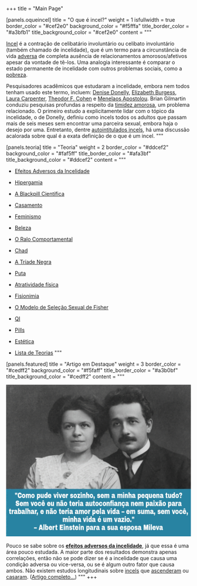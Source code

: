 +++
title = "Main Page"

[panels.oqueincel]
title = "O que é incel?"
weight = 1
isfullwidth = true
border_color = "#cef2e0"
background_color = "#f5fffa"
title_border_color = "#a3bfb1"
title_background_color = "#cef2e0"
content = """

[Incel](/w/incel) é a contração de celibatário involuntário ou celibato involuntário (também chamado de incelidade), que é um termo para a circunstância de vida [adversa](/w/efeitos-adversos-da-incelidade) de completa ausência de relacionamentos amorosos/afetivos apesar da vontade de tê-los. Uma analogia interessante é comparar o estado permanente de incelidade com outros problemas sociais, como a [pobreza](/w/pauper).



Pesquisadores acadêmicos que estudaram a incelidade, embora nem todos tenham usado este termo, incluem: [Denise Donelly](/w/denise-donelly), [Elizabeth Burgess](/w/elizabeth-burguess), [Laura Carpenter](/w/laura-carpenter), [Theodor F. Cohen](/w/theodor-f-cohen) e [Menelaos Apostolou](/w/menelaos-apostolou). Brian Gilmartin conduziu pesquisas profundas a respeito da [timidez amorosa](/w/timidez-amorosa), um problema relacionado. O primeiro estudo a explicitamente lidar com o tópico da incelidade, o de Donelly, definiu como incels todos os adultos que passam mais de seis meses sem encontrar uma parceira sexual, embora haja o desejo por uma. Entretanto, dentre [autointitulados incels](/w/linha-tempo-incelosfera#2020), há uma discussão acalorada sobre qual é a exata definição de o que é um incel.
"""

[panels.teoria]
title = "Teoria"
weight = 2
border_color = "#ddcef2"
background_color = "#faf5ff"
title_border_color = "#afa3bf"
title_background_color = "#ddcef2"
content = """

* [Efeitos Adversos da Incelidade](/w/efeitos-adversos-da-incelidade)

* [Hipergamia](/w/hipergamia) 

* [A Blackpill Científica](/w/blackpill-cientifica)

* [Casamento](/w/casamento)

* [Feminismo](/w/feminismo)

* [Beleza](/w/beleza)

* [O Ralo Comportamental](/w/ralo-comportamental)

* [Chad](/w/chad)

* [A Tríade Negra](/w/triade-negra)

* [Puta](/w/puta)

* [Atratividade física](/w/atratividade-fisica)

* [Fisionimia](/w/fisionomia)

* [O Modelo de Seleção Sexual de Fisher](/w/modelo-selecao-sexual-fisher)

* [QI](/w/qi)

* [Pills](/w/pills)

* [Estética](/w/estetica)

* [Lista de Teorias](/categorias/teorias)
"""

[panels.featured]
title = "Artigo em Destaque"
weight = 3
border_color = "#cedff2"
background_color = "#f5faff"
title_border_color = "#a3b0bf"
title_background_color = "#cedff2"
content = """

![A importância de uma esposa.](einstein-mileva.jpg "")



Pouco se sabe sobre os **[efeitos adversos da incelidade](/w/efeitos-adversos-da-incelidade)**, já que essa é uma área pouco estudada. A maior parte dos resultados demonstra apenas correlações, então não se pode dizer se é a incelidade que causa uma condição adversa ou vice-versa, ou se é algum outro fator que causa ambos. Não existem estudos longitudinais sobre [incels](/w/incel) que [ascenderam](/w/ascencao) ou [casaram](/w/casamento). ([Artigo completo...](/w/efeitos-adversos-da-incelidade))
"""
+++
